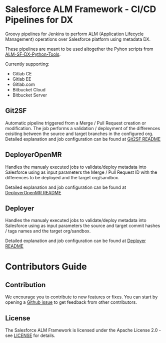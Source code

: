 # Salesforce ALM Framework - CI/CD Pipelines for DX

Groovy pipelines for Jenkins to perform ALM (Application Lifecycle Management) operations over Salesforce platform using metadata DX.

These pipelines are meant to be used altogether the Pyhon scripts from [ALM-SF-DX-Python-Tools](https://github.com/Accenture/ALM-SF-DX-Python-Tools).

Currently supporting:
- Gitlab CE
- Gitlab EE
- Gitlab.com
- Bitbucket Cloud 
- Bitbucket Server

## Git2SF

Automatic pipeline triggered from a Merge / Pull Request creation or modification. The job performs a validation / deployment of the differences exisiting between the source and target branches in the configured org. 
Detailed explanation and job configuration can be found at [Git2SF README](/Git2SF_README.md)

## DeployerOpenMR

Handles the manualy executed jobs to validate/deploy metadata into Salesforce using as input parameters the Merge / Pull Request ID with the differences to be deployed and the target org/sandbox.

Detailed explanation and job configuration can be found at [DeployerOpenMR README](deployerOpenMR_README.md)

## Deployer

Handles the manualy executed jobs to validate/deploy metadata into Salesforce using as input parameters the source and target commit hashes / tags names and the target org/sandbox.

Detailed explanation and job configuration can be found at [Deployer README](Deployer_README.md)


# Contributors Guide

## Contribution

We encourage you to contribute to new features or fixes. You can start by opening a
[Github issue](https://github.com/Accenture/ALM-SF-DX-Pipelines/issues) to get feedback from other contributors.

## License

The Salesforce ALM Framework is licensed under the Apache License 2.0 - see [LICENSE](LICENSE) for details.
